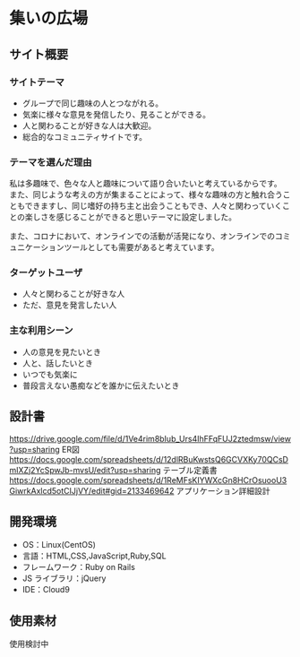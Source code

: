 # 集いの広場

## サイト概要
### サイトテーマ

- グループで同じ趣味の人とつながれる。
- 気楽に様々な意見を発信したり、見ることができる。
- 人と関わることが好きな人は大歓迎。
- 総合的なコミュニティサイトです。

### テーマを選んだ理由

私は多趣味で、色々な人と趣味について語り合いたいと考えているからです。
また、同じような考えの方が集まることによって、様々な趣味の方と触れ合うこともできますし、同じ嗜好の持ち主と出会うこともでき、人々と関わっていくことの楽しさを感じることができると思いテーマに設定しました。

また、コロナにおいて、オンラインでの活動が活発になり、オンラインでのコミュニケーションツールとしても需要があると考えています。


### ターゲットユーザ

- 人々と関わることが好きな人
- ただ、意見を発言したい人

### 主な利用シーン

- 人の意見を見たいとき
- 人と、話したいとき
- いつでも気楽に
- 普段言えない愚痴などを誰かに伝えたいとき

## 設計書

https://drive.google.com/file/d/1Ve4rim8bIub_Urs4IhFFqFUJ2ztedmsw/view?usp=sharing   ER図
https://docs.google.com/spreadsheets/d/12dlRBuKwstsQ6GCVXKy70QCsDmIXZj2YcSpwJb-mvsU/edit?usp=sharing   テーブル定義書
https://docs.google.com/spreadsheets/d/1ReMFsKIYWXcGn8HCrOsuooU3GiwrkAxlcd5otCIJjVY/edit#gid=2133469642   アプリケーション詳細設計

## 開発環境

- OS：Linux(CentOS)
- 言語：HTML,CSS,JavaScript,Ruby,SQL
- フレームワーク：Ruby on Rails
- JS ライブラリ：jQuery
- IDE：Cloud9

## 使用素材

使用検討中
